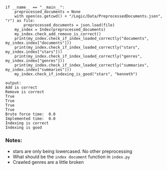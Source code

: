 ```{python}
if __name__ == "__main__":
    preprocessed_documents = None
    with open(os.getcwd() + "/Logic/Data/PreprocessedDocuments.json", "r") as file:
        preprocessed_documents = json.load(file)
    my_index = Index(preprocessed_documents)
    my_index.check_add_remove_is_correct()
    print(my_index.check_if_index_loaded_correctly("documents", my_index.index["documents"]))
    print(my_index.check_if_index_loaded_correctly("stars", my_index.index["stars"]))
    print(my_index.check_if_index_loaded_correctly("genres", my_index.index["genres"]))
    print(my_index.check_if_index_loaded_correctly("summaries", my_index.index["summaries"]))
    my_index.check_if_indexing_is_good("stars", "kenneth")

output: 
Add is correct
Remove is correct
True
True
True
True
Brute force time:  0.0
Implemented time:  0.0
Indexing is correct
Indexing is good
```


### Notes:
 - stars are only being lowercased. No other preprocessing
 - What should be the `index document` function in `index.py`
 - Crawled genres are a little broken